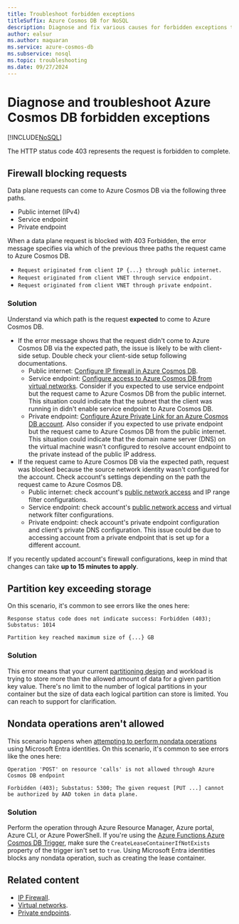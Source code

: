 ```yaml
---
title: Troubleshoot forbidden exceptions
titleSuffix: Azure Cosmos DB for NoSQL
description: Diagnose and fix various causes for forbidden exceptions that can occur when working with Azure Cosmos DB for NoSQL.
author: ealsur
ms.author: maquaran
ms.service: azure-cosmos-db
ms.subservice: nosql
ms.topic: troubleshooting
ms.date: 09/27/2024
---
```


# Diagnose and troubleshoot Azure Cosmos DB forbidden exceptions

[!INCLUDE[NoSQL](../includes/appliesto-nosql.md)]

The HTTP status code 403 represents the request is forbidden to complete.

## Firewall blocking requests

Data plane requests can come to Azure Cosmos DB via the following three paths.

- Public internet (IPv4)
- Service endpoint
- Private endpoint

When a data plane request is blocked with 403 Forbidden, the error message specifies via which of the previous three paths the request came to Azure Cosmos DB.

- `Request originated from client IP {...} through public internet.`
- `Request originated from client VNET through service endpoint.`
- `Request originated from client VNET through private endpoint.`

### Solution

Understand via which path is the request **expected** to come to Azure Cosmos DB.

- If the error message shows that the request didn't come to Azure Cosmos DB via the expected path, the issue is likely to be with client-side setup. Double check your client-side setup following documentations.
  - Public internet: [Configure IP firewall in Azure Cosmos DB](../how-to-configure-firewall.md).
  - Service endpoint: [Configure access to Azure Cosmos DB from virtual networks](../how-to-configure-vnet-service-endpoint.md). Consider if you expected to use service endpoint but the request came to Azure Cosmos DB from the public internet. This situation could indicate that the subnet that the client was running in didn't enable service endpoint to Azure Cosmos DB.
  - Private endpoint: [Configure Azure Private Link for an Azure Cosmos DB account](../how-to-configure-private-endpoints.md). Also consider if you expected to use private endpoint but the request came to Azure Cosmos DB from the public internet. This situation could indicate that the domain name server (DNS) on the virtual machine wasn't configured to resolve account endpoint to the private instead of the public IP address.
- If the request came to Azure Cosmos DB via the expected path, request was blocked because the source network identity wasn't configured for the account. Check account's settings depending on the path the request came to Azure Cosmos DB.
  - Public internet: check account's [public network access](../how-to-configure-private-endpoints.md#blocking-public-network-access-during-account-creation) and IP range filter configurations.
  - Service endpoint: check account's [public network access](../how-to-configure-private-endpoints.md#blocking-public-network-access-during-account-creation) and virtual network filter configurations.
  - Private endpoint: check account's private endpoint configuration and client's private DNS configuration. This issue could be due to accessing account from a private endpoint that is set up for a different account.

If you recently updated account's firewall configurations, keep in mind that changes can take **up to 15 minutes to apply**.

## Partition key exceeding storage

On this scenario, it's common to see errors like the ones here:

```output
Response status code does not indicate success: Forbidden (403); Substatus: 1014
```

```output
Partition key reached maximum size of {...} GB
```

### Solution

This error means that your current [partitioning design](../partitioning-overview.md#logical-partitions) and workload is trying to store more than the allowed amount of data for a given partition key value. There's no limit to the number of logical partitions in your container but the size of data each logical partition can store is limited. You can reach to support for clarification.

## Nondata operations aren't allowed

This scenario happens when [attempting to perform nondata operations](security/reference-data-actions.md) using Microsoft Entra identities. On this scenario, it's common to see errors like the ones here:

```output
Operation 'POST' on resource 'calls' is not allowed through Azure Cosmos DB endpoint
```

```output
Forbidden (403); Substatus: 5300; The given request [PUT ...] cannot be authorized by AAD token in data plane.
```

### Solution

Perform the operation through Azure Resource Manager, Azure portal, Azure CLI, or Azure PowerShell.
If you're using the [Azure Functions Azure Cosmos DB Trigger](/azure/azure-functions/functions-bindings-cosmosdb-v2-trigger), make sure the `CreateLeaseContainerIfNotExists` property of the trigger isn't set to `true`. Using Microsoft Entra identities blocks any nondata operation, such as creating the lease container.

## Related content

- [IP Firewall](../how-to-configure-firewall.md).
- [Virtual networks](../how-to-configure-vnet-service-endpoint.md).
- [Private endpoints](../how-to-configure-private-endpoints.md).
